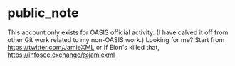 # public_note
This account only exists for OASIS official activity.  (I have calved it off from other Git work related to my non-OASIS work.)  Looking for me?  Start from https://twitter.com/JamieXML or If Elon's killed that, https://infosec.exchange/@jamiexml
